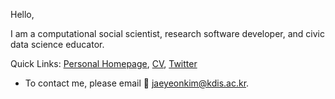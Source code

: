 
Hello,

I am a computational social scientist, research software developer, and civic data science educator.

Quick Links: [Personal Homepage](https://jaeyk.github.io/), [CV]([https://jaeyk.github.io/files/CV_Jae_Yeon_Kim.pdf), [Twitter](https://twitter.com/JaeJaeykim2)

- To contact me, please email :postbox: jaeyeonkim@kdis.ac.kr.
